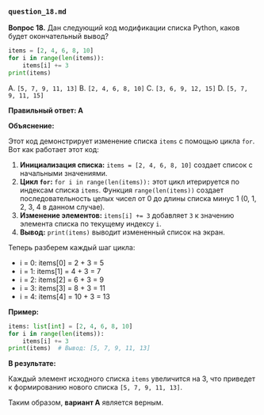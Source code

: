 ### `question_18.md`

**Вопрос 18.** Дан следующий код модификации списка Python, каков будет окончательный вывод?

```python
items = [2, 4, 6, 8, 10]
for i in range(len(items)):
    items[i] += 3
print(items)
```

A.  `[5, 7, 9, 11, 13]`
B.  `[2, 4, 6, 8, 10]`
C.  `[3, 6, 9, 12, 15]`
D.  `[5, 7, 9, 11, 15]`

**Правильный ответ: A**

**Объяснение:**

Этот код демонстрирует изменение списка `items` с помощью цикла `for`.  Вот как работает этот код:

1.  **Инициализация списка:**  `items = [2, 4, 6, 8, 10]` создает список с начальными значениями.
2.  **Цикл `for`:**  `for i in range(len(items)):` этот цикл итерируется по индексам списка `items`. Функция `range(len(items))` создает последовательность целых чисел от 0 до длины списка минус 1 (0, 1, 2, 3, 4 в данном случае).
3.  **Изменение элементов:** `items[i] += 3`  добавляет `3` к значению элемента списка по текущему индексу `i`.
4.  **Вывод:**  `print(items)` выводит измененный список на экран.

Теперь разберем каждый шаг цикла:
* i = 0: items[0] = 2 + 3 = 5
* i = 1: items[1] = 4 + 3 = 7
* i = 2: items[2] = 6 + 3 = 9
* i = 3: items[3] = 8 + 3 = 11
* i = 4: items[4] = 10 + 3 = 13

**Пример:**

```python
items: list[int] = [2, 4, 6, 8, 10]
for i in range(len(items)):
    items[i] += 3
print(items)  # Вывод: [5, 7, 9, 11, 13]
```

**В результате:**

Каждый элемент исходного списка `items` увеличится на 3, что приведет к формированию нового списка `[5, 7, 9, 11, 13]`.

Таким образом, **вариант A** является верным.
